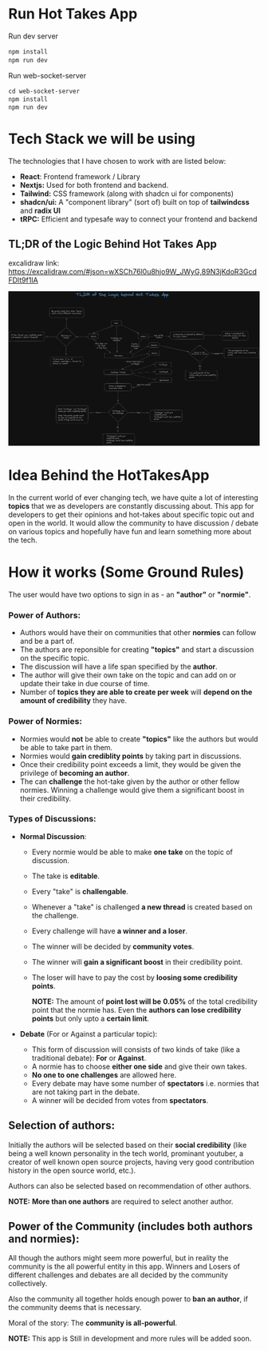 # Run Hot Takes App

Run dev server

```bash
npm install
npm run dev
```

Run web-socket-server

```
cd web-socket-server
npm install
npm run dev
```

# Tech Stack we will be using

The technologies that I have chosen to work with are listed below:

- **React**: Frontend framework / Library
- **Nextjs:** Used for both frontend and backend.
- **Tailwind:** CSS framework (along with shadcn ui for components)
- **shadcn/ui:** A "component library" (sort of) built on top of **tailwindcss** and **radix UI**
- **tRPC:** Efficient and typesafe way to connect your frontend and backend

## TL;DR of the Logic Behind Hot Takes App

excalidraw link: https://excalidraw.com/#json=wXSCh76l0u8hjo9W_JWyG,89N3jKdoR3GcdFDlt9f1IA

![TL;DR Logic Behind Hot Takes App](public/TL%3BDR_Logic_Diagram_dark.png)

# Idea Behind the HotTakesApp

In the current world of ever changing tech, we have quite a lot of interesting **topics** that we as developers are constantly discussing about. This app for developers to get their opinions and hot-takes about specific topic out and open in the world. It would allow the community to have discussion / debate on various topics and hopefully have fun and learn something more about the tech.

# How it works (Some Ground Rules)

The user would have two options to sign in as - an **"author"** or **"normie"**.

### **Power of Authors**:

- Authors would have their on communities that other **normies** can follow and be a part of.
- The authors are reponsible for creating **"topics"** and start a discussion on the specific topic.
- The discussion will have a life span specified by the **author**.
- The author will give their own take on the topic and can add on or update their take in due course of time.
- Number of **topics they are able to create per week** will **depend on the amount of credibility** they have.

### **Power of Normies**:

- Normies would **not** be able to create **"topics"** like the authors but would be able to take part in them.
- Normies would **gain crediblity points** by taking part in discussions.
- Once their credibility point exceeds a limit, they would be given the privilege of **becoming an author**.
- The can **challenge** the hot-take given by the author or other fellow normies. Winning a challenge would give them a significant boost in their credibility.

### **Types of Discussions:**

- **Normal Discussion**:

  - Every normie would be able to make **one take** on the topic of discussion.
  - The take is **editable**.
  - Every "take" is **challengable**.
  - Whenever a "take" is challenged **a new thread** is created based on the challenge.
  - Every challenge will have **a winner and a loser**.
  - The winner will be decided by **community votes**.
  - The winner will **gain a significant boost** in their credibility point.
  - The loser will have to pay the cost by **loosing some credibility points**.

    **NOTE:** The amount of **point lost will be** **0.05%** of the total credibility point that the normie has. Even the **authors can lose credibility points** but only upto a **certain limit**.

- **Debate** (For or Against a particular topic):
  - This form of discussion will consists of two kinds of take (like a traditional debate): **For** or **Against**.
  - A normie has to choose **either one side** and give their own takes.
  - **No one to one challenges** are allowed here.
  - Every debate may have some number of **spectators** i.e. normies that are not taking part in the debate.
  - A winner will be decided from votes from **spectators**.

## **Selection of authors:**

Initially the authors will be selected based on their **social credibility** (like being a well known personality in the tech world, prominant youtuber, a creator of well known open source projects, having very good contribution history in the open source world, etc.).

Authors can also be selected based on recommendation of other authors.

**NOTE:** **More than one authors** are required to select another author.

## **Power of the Community** (includes both authors and normies):

All though the authors might seem more powerful, but in reality the community is the all powerful entity in this app. Winners and Losers of different challenges and debates are all decided by the community collectively.

Also the community all together holds enough power to **ban an author**, if the community deems that is necessary.

Moral of the story: The **community is all-powerful**.

**NOTE:** This app is Still in development and more rules will be added soon.
